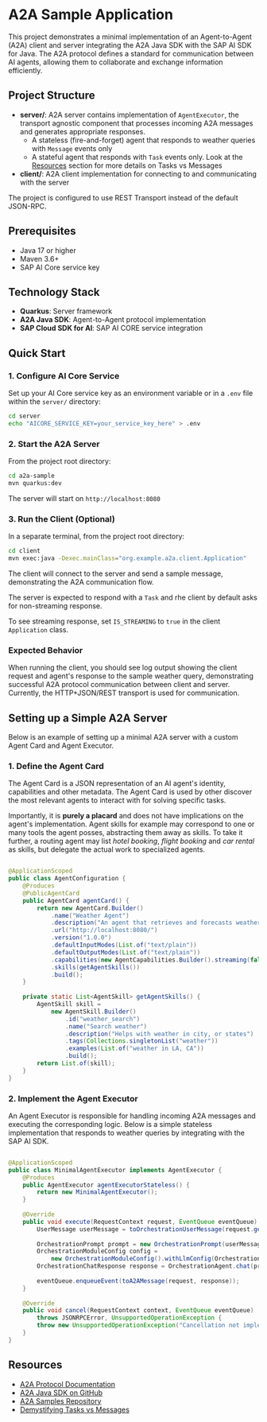 # A2A Sample Application

This project demonstrates a minimal implementation of an Agent-to-Agent (A2A) client and server integrating the A2A Java SDK with the SAP AI SDK for Java. The A2A protocol defines a standard for communication between AI agents, allowing them to collaborate and exchange information efficiently.

## Project Structure

- **server/**: A2A server contains implementation of `AgentExecutor`, the transport agnostic component that processes incoming A2A messages and generates appropriate responses.
    - A stateless (fire-and-forget) agent that responds to weather queries with `Message` events only
    - A stateful agent that responds with `Task` events only. Look at the [Resources](#resources) section for more details on Tasks vs Messages
- **client/**: A2A client implementation for connecting to and communicating with the server

The project is configured to use REST Transport instead of the default JSON-RPC.

## Prerequisites

- Java 17 or higher
- Maven 3.6+
- SAP AI Core service key

## Technology Stack

- **Quarkus**: Server framework
- **A2A Java SDK**: Agent-to-Agent protocol implementation
- **SAP Cloud SDK for AI**: SAP AI CORE service integration

## Quick Start

### 1. Configure AI Core Service

Set up your AI Core service key as an environment variable or in a `.env` file within the `server/` directory:

```bash
cd server
echo "AICORE_SERVICE_KEY=your_service_key_here" > .env
```

### 2. Start the A2A Server

From the project root directory:

```bash
cd a2a-sample
mvn quarkus:dev
```

The server will start on `http://localhost:8080`

### 3. Run the Client (Optional)

In a separate terminal, from the project root directory:

```bash
cd client
mvn exec:java -Dexec.mainClass="org.example.a2a.client.Application"
```

The client will connect to the server and send a sample message, demonstrating the A2A communication flow.

The server is expected to respond with a `Task` and rhe client by default asks for non-streaming response.

To see streaming response, set `IS_STREAMING` to `true` in the client `Application` class.

### Expected Behavior

When running the client, you should see log output showing the client request and agent's response to the sample weather query, demonstrating successful A2A protocol communication between client and server. Currently, the HTTP+JSON/REST transport is used for communication.

## Setting up a Simple A2A Server

Below is an example of setting up a minimal A2A server with a custom Agent Card and Agent Executor.

### 1. Define the Agent Card

The Agent Card is a JSON representation of an AI agent's identity, capabilities and other metadata.
The Agent Card is used by other discover the most relevant agents to interact with for solving specific tasks.

Importantly, it is **purely a placard** and does not have implications on the agent's implementation. Agent skills for example may correspond to one or many tools the agent posses, abstracting them away as skills. To take it further, a routing agent may list _hotel booking_, _flight booking_ and _car rental_ as skills, but delegate the actual work to specialized agents.

```java

@ApplicationScoped
public class AgentConfiguration {
    @Produces
    @PublicAgentCard
    public AgentCard agentCard() {
        return new AgentCard.Builder()
            .name("Weather Agent")
            .description("An agent that retrieves and forecasts weather information.")
            .url("http://localhost:8080/")
            .version("1.0.0")
            .defaultInputModes(List.of("text/plain"))
            .defaultOutputModes(List.of("text/plain"))
            .capabilities(new AgentCapabilities.Builder().streaming(false).build())
            .skills(getAgentSkills())
            .build();
    }
    
    private static List<AgentSkill> getAgentSkills() {
        AgentSkill skill =
            new AgentSkill.Builder()
                .id("weather_search")
                .name("Search weather")
                .description("Helps with weather in city, or states")
                .tags(Collections.singletonList("weather"))
                .examples(List.of("weather in LA, CA"))
                .build();
        return List.of(skill);
    }
}

```

### 2. Implement the Agent Executor

An Agent Executor is responsible for handling incoming A2A messages and executing the corresponding logic. Below is a simple stateless implementation that responds to weather queries by integrating with the SAP AI SDK.

```java

@ApplicationScoped
public class MinimalAgentExecutor implements AgentExecutor {
    @Produces
    public AgentExecutor agentExecutorStateless() {
        return new MinimalAgentExecutor();
    }
    
    @Override
    public void execute(RequestContext request, EventQueue eventQueue) throws JSONRPCError {
        UserMessage userMessage = toOrchestrationUserMessage(request.getMessage());
        
        OrchestrationPrompt prompt = new OrchestrationPrompt(userMessage);
        OrchestrationModuleConfig config =
            new OrchestrationModuleConfig().withLlmConfig(OrchestrationAiModel.GPT_4O);
        OrchestrationChatResponse response = OrchestrationAgent.chat(prompt, config);
        
        eventQueue.enqueueEvent(toA2AMessage(request, response));
    }
    
    @Override
    public void cancel(RequestContext context, EventQueue eventQueue)
        throws JSONRPCError, UnsupportedOperationException {
        throw new UnsupportedOperationException("Cancellation not implemented yet");
    }
}

```

## Resources

- [A2A Protocol Documentation](https://a2a-protocol.org/latest/)
- [A2A Java SDK on GitHub](https://github.com/a2aproject/a2a-java/tree/main)
- [A2A Samples Repository](https://github.com/a2aproject/a2a-samples)
- [Demystifying Tasks vs Messages](https://discuss.google.dev/t/a2a-protocol-demystifying-tasks-vs-messages/255879)
